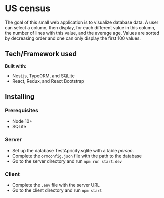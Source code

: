 # US census

The goal of this small web application is to visualize database data. A user can select a column, then display, for each different value in this column, the number of lines with this value, and the average age. Values are sorted by decreasing order and one can only display the first 100 values.

## Tech/Framework used

**Built with:**
- Nest.js, TypeORM, and SQLite
- React, Redux, and React Bootstrap

## Installing

### Prerequisites
- Node 10+
- SQLite

### Server
- Set up the database TestApricity.sqlite with a table *person*.
- Complete the `ormconfig.json` file with the path to the database
- Go to the server directory and run `npm run start:dev`

### Client
- Complete the `.env` file with the server URL
- Go to the client directory and run `npm start`